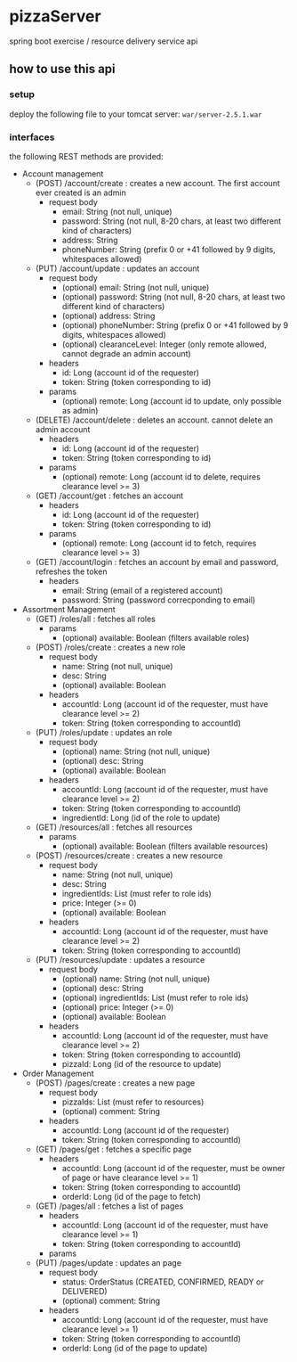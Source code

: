 # pizzaServer
spring boot exercise / resource delivery service api

## how to use this api
### setup
deploy the following file to your tomcat server: 
`war/server-2.5.1.war`

### interfaces
the following REST methods are provided:
* Account management
    * (POST) /account/create : creates a new account. The first account ever created is an admin
        * request body
            * email: String (not null, unique)
            * password: String (not null, 8-20 chars, at least two different kind of characters)
            * address: String
            * phoneNumber: String (prefix 0 or +41 followed by 9 digits, whitespaces allowed)
    * (PUT) /account/update : updates an account 
        * request body
            * (optional) email: String (not null, unique)
            * (optional) password: String (not null, 8-20 chars, at least two different kind of characters)
            * (optional) address: String
            * (optional) phoneNumber: String (prefix 0 or +41 followed by 9 digits, whitespaces allowed)
            * (optional) clearanceLevel: Integer (only remote allowed, cannot degrade an admin account)
        * headers
            * id: Long (account id of the requester)
            * token: String (token corresponding to id)
        * params
            * (optional) remote: Long (account id to update, only possible as admin)
    * (DELETE) /account/delete : deletes an account. cannot delete an admin account
        * headers
            * id: Long (account id of the requester)
            * token: String (token corresponding to id)
        * params
            * (optional) remote: Long (account id to delete, requires clearance level >= 3)
    * (GET) /account/get : fetches an account
        * headers
            * id: Long (account id of the requester)
            * token: String (token corresponding to id)
        * params
            * (optional) remote: Long (account id to fetch, requires clearance level >= 3)
    * (GET) /account/login : fetches an account by email and password, refreshes the token
        * headers
            * email: String (email of a registered account)
            * password: String (password correcponding to email)
* Assortment Management
    * (GET) /roles/all : fetches all roles
        * params
            * (optional) available: Boolean (filters available roles)
    * (POST) /roles/create : creates a new role
        * request body
            * name: String (not null, unique)
            * desc: String
            * (optional) available: Boolean
        * headers
            * accountId: Long (account id of the requester, must have clearance level >= 2)
            * token: String (token corresponding to accountId)
    * (PUT) /roles/update : updates an role
        * request body
            * (optional) name: String (not null, unique)
            * (optional) desc: String
            * (optional) available: Boolean
        * headers
            * accountId: Long (account id of the requester, must have clearance level >= 2)
            * token: String (token corresponding to accountId)
            * ingredientId: Long (id of the role to update)
    * (GET) /resources/all : fetches all resources
        * params
            * (optional) available: Boolean (filters available resources)
    * (POST) /resources/create : creates a new resource
        * request body
            * name: String (not null, unique)
            * desc: String
            * ingredientIds: List<Long> (must refer to role ids)
            * price: Integer (>= 0)
            * (optional) available: Boolean
        * headers
            * accountId: Long (account id of the requester, must have clearance level >= 2)
            * token: String (token corresponding to accountId)
    * (PUT) /resources/update : updates a resource
        * request body
            * (optional) name: String (not null, unique)
            * (optional) desc: String
            * (optional) ingredientIds: List<Long> (must refer to role ids)
            * (optional) price: Integer (>= 0)
            * (optional) available: Boolean
        * headers
            * accountId: Long (account id of the requester, must have clearance level >= 2)
            * token: String (token corresponding to accountId)
            * pizzaId: Long (id of the resource to update)
* Order Management
    * (POST) /pages/create : creates a new page
        * request body
            * pizzaIds: List<Long> (must refer to resources)
            * (optional) comment: String
        * headers
            * accountId: Long (account id of the requester)
            * token: String (token corresponding to accountId)
    * (GET) /pages/get : fetches a specific page
        * headers
            * accountId: Long (account id of the requester, must be owner of page or have clearance level >= 1)
            * token: String (token corresponding to accountId)
            * orderId: Long (id of the page to fetch)
    * (GET) /pages/all : fetches a list of pages
        * headers
            * accountId: Long (account id of the requester, must have clearance level >= 1)
            * token: String (token corresponding to accountId)
        * params
    * (PUT) /pages/update : updates an page
        * request body
            * status: OrderStatus (CREATED, CONFIRMED, READY or DELIVERED)
            * (optional) comment: String
        * headers
            * accountId: Long (account id of the requester, must have clearance level >= 1)
            * token: String (token corresponding to accountId)
            * orderId: Long (id of the page to update)
